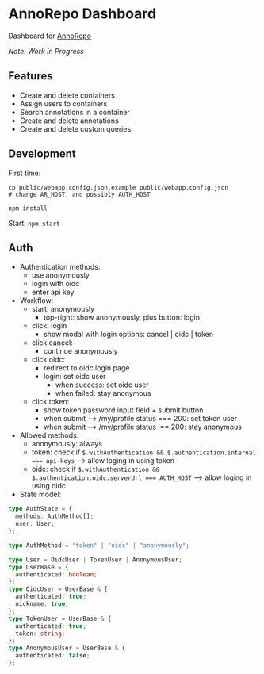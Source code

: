 # AnnoRepo Dashboard

Dashboard for [AnnoRepo](https://github.com/knaw-huc/annorepo/)

_Note: Work in Progress_

## Features

- Create and delete containers
- Assign users to containers
- Search annotations in a container
- Create and delete annotations
- Create and delete custom queries

## Development

First time:

```shell
cp public/webapp.config.json.example public/webapp.config.json
# change AR_HOST, and possibly AUTH_HOST

npm install
```

Start: `npm start`

## Auth

- Authentication methods:
  - use anonymously
  - login with oidc
  - enter api key
- Workflow:
  - start: anonymously
    - top-right: show anonymously, plus button: login
  - click: login
    - show modal with login options: cancel | oidc | token
  - click cancel:
    - continue anonymously
  - click oidc:
    - redirect to oidc login page
    - login: set oidc user
      - when success: set oidc user
      - when failed: stay anonymous
  - click token:
    - show token password input field + submit button
    - when submit --> /my/profile status === 200: set token user
    - when submit --> /my/profile status !== 200: stay anonymous
- Allowed methods:
  - anonymously: always
  - token: check if `$.withAuthentication && $.authentication.internal === api-keys`
    --> allow loging in using token
  - oidc: check if `$.withAuthentication && $.authentication.oidc.serverUrl === AUTH_HOST`
    --> allow loging in using oidc
- State model:

```typescript
type AuthState = {
  methods: AuthMethod[];
  user: User;
};

type AuthMethod = "token" | "oidc" | "anonymously";

type User = OidcUser | TokenUser | AnonymousUser;
type UserBase = {
  authenticated: boolean;
};
type OidcUser = UserBase & {
  authenticated: true;
  nickname: true;
};
type TokenUser = UserBase & {
  authenticated: true;
  token: string;
};
type AnonymousUser = UserBase & {
  authenticated: false;
};
```
